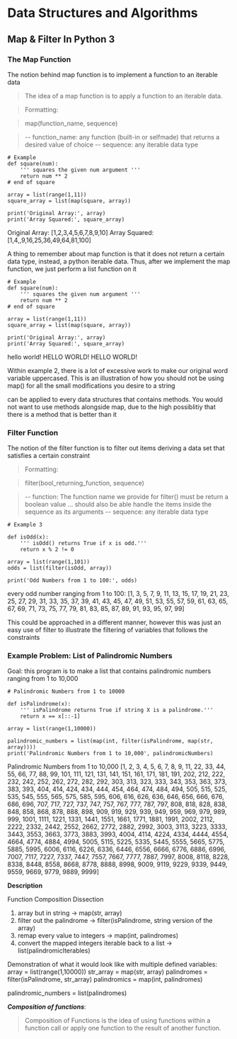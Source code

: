 # Data Structures and Algorithms 
## Map & Filter In Python 3
### The Map Function
The notion behind map function is to implement a function to an iterable data
>The idea of a map function is to apply a function to an iterable data.

>Formatting:

>map(function_name, sequence)

>-- function_name: any function (built-in or selfmade) that returns a desired value of choice
>-- sequence: any iterable data type

```
# Example
def square(num):
    ''' squares the given num argument '''
    return num ** 2
# end of square

array = list(range(1,11))
square_array = list(map(square, array))

print('Original Array:', array)
print('Array Squared:', square_array)
```
Original Array: [1,2,3,4,5,6,7,8,9,10]
Array Squared: [1,4,,9,16,25,36,49,64,81,100]

A thing to remember about map function is that it does not return a certain data type, instead, a python iterable data.
Thus, after we implement the map function, we just perform a list function on it 
```
# Example
def square(num):
    ''' squares the given num argument '''
    return num ** 2
# end of square

array = list(range(1,11))
square_array = list(map(square, array))

print('Original Array:', array)
print('Array Squared:', square_array)
```
hello world!
HELLO WORLD!
HELLO WORLD!

Within example 2, there is a lot of excessive work to make our original word variable uppercased.
This is an illustration of how you should not be using map() for all the small modifications you desire to a string 

can be applied to every data structures that contains methods. You would not want to use methods alongside map, due to the high possiblitiy that there is a method that is better than it 
### Filter Function
The notion of the filter function is to filter out items deriving a data set that satisfies a certain constraint 
>Formatting:

>filter(bool_returning_function, sequence)

>-- function: The function name we provide for filter() must be return a boolean value ... should also be able handle the items inside the sequence as its arguments
>-- sequence: any iterable data type

```
# Example 3

def isOdd(x):
    ''' isOdd() returns True if x is odd.'''
    return x % 2 != 0

array = list(range(1,101))
odds = list(filter(isOdd, array))

print('Odd Numbers from 1 to 100:', odds)
```
every odd number ranging from 1 to 100: [1, 3, 5, 7, 9, 11, 13, 15, 17, 19, 21, 23, 25, 27, 29, 31, 33, 35, 37, 39, 41, 43, 45, 47, 49, 51, 53, 55, 57, 59, 61, 63, 65, 67, 69, 71, 73, 75, 77, 79, 81, 83, 85, 87, 89, 91, 93, 95, 97, 99]

This could be approached in a different manner, however this was just an easy use of filter to illustrate the filtering of variables that follows the constraints 
### Example Problem: List of Palindromic Numbers
Goal: this program is to make a list that contains palindromic numbers ranging from 1 to 10,000
```
# Palindromic Numbers from 1 to 10000

def isPalindrome(x):
    ''' isPalindrome returns True if string X is a palindrome.'''
    return x == x[::-1]

array = list(range(1,10000))

palindromic_numbers = list(map(int, filter(isPalindrome, map(str, array))))
print('Palindromic Numbers from 1 to 10,000', palindromicNumbers)
```
Palindromic Numbers from 1 to 10,000 [1, 2, 3, 4, 5, 6, 7, 8, 9, 11, 22, 33, 44, 55, 66, 77, 88, 99, 101, 111, 121, 131, 141, 151, 161, 171, 181, 191, 202, 212, 222, 232, 242, 252, 262, 272, 282, 292, 303, 313, 323, 333, 343, 353, 363, 373, 383, 393, 404, 414, 424, 434, 444, 454, 464, 474, 484, 494, 505, 515, 525, 535, 545, 555, 565, 575, 585, 595, 606, 616, 626, 636, 646, 656, 666, 676, 686, 696, 707, 717, 727, 737, 747, 757, 767, 777, 787, 797, 808, 818, 828, 838, 848, 858, 868, 878, 888, 898, 909, 919, 929, 939, 949, 959, 969, 979, 989, 999, 1001, 1111, 1221, 1331, 1441, 1551, 1661, 1771, 1881, 1991, 2002, 2112, 2222, 2332, 2442, 2552, 2662, 2772, 2882, 2992, 3003, 3113, 3223, 3333, 3443, 3553, 3663, 3773, 3883, 3993, 4004, 4114, 4224, 4334, 4444, 4554, 4664, 4774, 4884, 4994, 5005, 5115, 5225, 5335, 5445, 5555, 5665, 5775, 5885, 5995, 6006, 6116, 6226, 6336, 6446, 6556, 6666, 6776, 6886, 6996, 7007, 7117, 7227, 7337, 7447, 7557, 7667, 7777, 7887, 7997, 8008, 8118, 8228, 8338, 8448, 8558, 8668, 8778, 8888, 8998, 9009, 9119, 9229, 9339, 9449, 9559, 9669, 9779, 9889, 9999]

**Description**

Function Composition Dissection 
1. array but in string -> map(str, array)
2. filter out the palindrome -> filter(isPalindrome, string version of the array)
3. remap every value to integers -> map(int, palindromes)
4. convert the mapped integers iterable back to a list -> list(palindromicIterables)

Demonstration of what it would look like with multiple defined variables:
array = list(range(1,10000))
str_array = map(str, array)
palindromes = filter(isPalindrome, str_array)
palindromics = map(int, palindromes)

palindromic_numbers = list(palindromes)

***Composition of functions***:
>Composition of Functions is the idea of using functions within a function call or apply one function to the result of another function.
